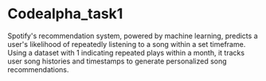 # Codealpha_task1

Spotify's recommendation system, powered by machine
learning, predicts a user's likelihood of repeatedly listening to a
song within a set timeframe. Using a dataset with 1 indicating
repeated plays within a month, it tracks user song histories and
timestamps to generate personalized song recommendations.

